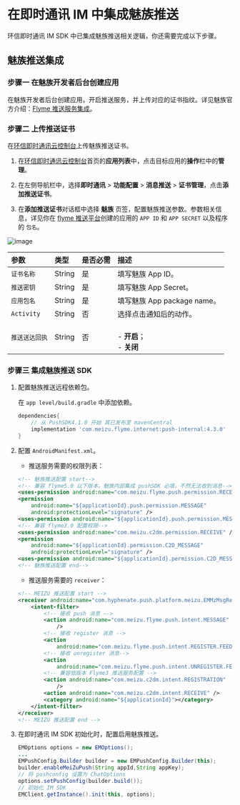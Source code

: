 # 在即时通讯 IM 中集成魅族推送

环信即时通讯 IM SDK 中已集成魅族推送相关逻辑，你还需要完成以下步骤。

## 魅族推送集成

### **步骤一 在魅族开发者后台创建应用**

在魅族开发者后台创建应用，开启推送服务，并上传对应的证书指纹。详见魅族官方介绍：[Flyme 推送服务集成](https://open.flyme.cn/docs?id=129)。

### **步骤二 上传推送证书**

在[环信即时通讯云控制台](https://console.easemob.com/user/login)上传魅族推送证书。

1. 在[环信即时通讯云控制台](https://console.easemob.com/user/login)首页的**应用列表**中，点击目标应用的**操作**栏中的**管理**。
   
2. 在左侧导航栏中，选择**即时通讯** > **功能配置** > **消息推送** > **证书管理**，点击**添加推送证书**。
   
3. 在**添加推送证书**对话框中选择 **魅族** 页签，配置魅族推送参数。参数相关信息，详见你在 [flyme 推送平台](https://login.flyme.cn/sso?appuri=https%3A%2F%2Fapiopen.flyme.cn%2Flogin&useruri=https%3A%2F%2Fopen.flyme.cn%3Ft%3D1722914343470&sid=node0mpa52w0llp341dncyz6wr7yi56208487&service=open&autodirct=true)创建的应用的 `APP ID` 和 `APP SECRET` 以及程序的 `包名`。

![image](/images/android/push/add_meizu_push_certificate.png)

| 参数       | 类型   | 是否必需 | 描述         |
| :--------- | :----- | :------- | :---------------- |
| `证书名称`     | String | 是     | 填写魅族 App ID。  |
| `推送密钥`     | String | 是     | 填写魅族 App Secret。|
| `应用包名`     | String | 是     | 填写魅族 App package name。   |
| `Activity`| String | 否     | 选择点击通知后的动作。  |
| `推送送达回执`     | String |  否    | <br/> - **开启**；<br/> - **关闭**   |

### **步骤三 集成魅族推送 SDK** 

1. 配置魅族推送远程依赖包。
   
   在 `app level/build.gradle` 中添加依赖。

   ```gradle
   dependencies{
       // 从 PushSDK4.1.0 开始 其已发布⾄ mavenCentral
       implementation 'com.meizu.flyme.internet:push-internal:4.3.0'
   }
   ```

2. 配置 `AndroidManifest.xml`。

   - 推送服务需要的权限列表：

   ```xml
   <!-- 魅族推送配置 start-->
   <!-- 兼容 flyme5.0 以下版本，魅族内部集成 pushSDK 必填，不然无法收到消息-->
   <uses-permission android:name="com.meizu.flyme.push.permission.RECEIVE" />
   <permission
       android:name="${applicationId}.push.permission.MESSAGE"
       android:protectionLevel="signature" />
   <uses-permission android:name="${applicationId}.push.permission.MESSAGE" />
   <!-- 兼容 flyme3.0 配置权限-->
   <uses-permission android:name="com.meizu.c2dm.permission.RECEIVE" />
   <permission
       android:name="${applicationId}.permission.C2D_MESSAGE"
       android:protectionLevel="signature" />
   <uses-permission android:name="${applicationId}.permission.C2D_MESSAGE" />
   <!-- 魅族推送配置 end-->
   ```

   - 推送服务需要的 `receiver`：

   ```xml
   <!-- MEIZU 推送配置 start -->
   <receiver android:name="com.hyphenate.push.platform.meizu.EMMzMsgReceiver">
       <intent-filter>
           <!-- 接收 push 消息 -->
           <action android:name="com.meizu.flyme.push.intent.MESSAGE"
               />
           <!-- 接收 register 消息 -->
           <action
               android:name="com.meizu.flyme.push.intent.REGISTER.FEEDBACK" />
           <!-- 接收 unregister 消息-->
           <action
               android:name="com.meizu.flyme.push.intent.UNREGISTER.FEEDBACK"/>
           <!-- 兼容低版本 Flyme3 推送服务配置 -->
           <action android:name="com.meizu.c2dm.intent.REGISTRATION"
               />
           <action android:name="com.meizu.c2dm.intent.RECEIVE" />
           <category android:name="${applicationId}"></category>
       </intent-filter>
   </receiver>
   <!-- MEIZU 推送配置 end -->
   ```

3. 在即时通讯 IM SDK 初始化时，配置启用魅族推送。

   ```java
   EMOptions options = new EMOptions();
   ...
   EMPushConfig.Builder builder = new EMPushConfig.Builder(this);
   builder.enableMeiZuPush(String appId,String appKey);
   // 将 pushconfig 设置为 ChatOptions
   options.setPushConfig(builder.build());
   // 初始化 IM SDK
   EMClient.getInstance().init(this, options);
   ```



